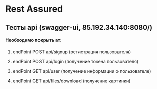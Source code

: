 <h1>Rest Assured</h1>
<h2>Тесты api (swagger-ui, 85.192.34.140:8080/) </h2>

<h4> Необходимо покрыть ат: </h4>

1. endPoint POST api/signup (регистрация пользователя)

2. endPoint POST api/login (получение токена пользователя)
   
3. endPoint GET api/user (получение информации о пользователе)
   
4. endPoint GET api​/files​/download (получение картинки)

 
 

